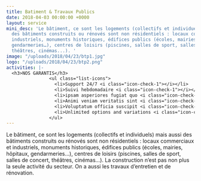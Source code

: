 ```yaml
---
title: Batiment & Travaux Publics
date: 2018-04-03 00:00:00 +0000
layout: service
mini_desc: 'Le bâtiment, ce sont les logements (collectifs et individuels) mais aussi
  des bâtiments construits ou rénovés sont non résidentiels : locaux commerciaux et
  industriels, monuments historiques, édifices publics (écoles, mairies, hôpitaux,
  gendarmeries…), centres de loisirs (piscines, salles de sport, salles de concert,
  théâtres, cinémas...). '
image: "/uploads/2018/04/23/btp1.jpg"
logo: "/uploads/2018/04/23/btp2.png"
activities: |-
  <h3>NOS GARANTIS</h3>
                <ul class="list-icons">
                  <li>Support 24/7 <i class="icon-check-1"></i></li>
                  <li>Suivi hebdomadaire <i class="icon-check-1"></i></li>
                  <li>ipsam asperiores fugiat quo <i class="icon-check-1"></i></li>
                  <li>Animi veniam veritatis sint <i class="icon-check-1"></i></li>
                  <li>Voluptatum officia suscipit <i class="icon-check-1"></i></li>
                  <li>Unlimited options and variations <i class="icon-check-1"></i></li>
                </ul>
---
```

Le bâtiment, ce sont les logements (collectifs et individuels) mais aussi des bâtiments construits ou rénovés sont non résidentiels : locaux commerciaux et industriels, monuments historiques, édifices publics (écoles, mairies, hôpitaux, gendarmeries…), centres de loisirs (piscines, salles de sport, salles de concert, théâtres, cinémas...). La construction n’est pas non plus la seule activité du secteur. On a aussi les travaux d’entretien et de rénovation.
